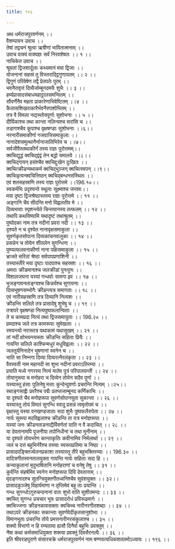 ```yaml
---
title: १९६

---
```

अथ धर्मराजपुरवर्णनम् ।।  
वैशम्पायन उवाच ।।  
तेषां तद्वचनं श्रुत्वा ऋषीणां भावितात्मनाम् ।।  
उवाच वाक्यं वाक्यज्ञः सर्वं निरवशेषतः ।। १ ।।  
नाचिकेत उवाच ।।  
श्रूयतां द्विजशार्दूलाः कथ्यमानं मया द्विजाः ।।  
योजनानां सहस्रं तु विस्तराद्द्विगुणायतम् ।। २ ।।  
द्विगुणं परिवेषेण तद्वै प्रेतपतेः पुरम् ।।  
भवनैरावृत्तं दिव्यैर्जाम्बूनदमयैः शुभैः ।। ३ ।।  
हर्म्यप्रासादसंबाधमहाट्टालसमन्वितम् ।।  
सौवर्णेनैव महता प्राकारेणाभिवेष्टितम् ।।४ ।।  
कैलासशिखराकारैर्भवनैरुपशोभितम् ।।  
तत्र वै विमला नद्यस्तोयपूर्णाः सुशोभनाः ।। ५ ।।  
दीर्घिकाश्च तथा कान्ता नलिन्यश्च सरांसि च ।।  
तडागाश्चैव कूपाश्च वृक्षषण्डाः सुशोभनाः ।।६।।  
नरनारीसमाकीर्णा गजवाजिसमाकुलाः ।।  
नानादेशसमुत्थानैर्नानाजातिभिरेव च ।।७।।  
सर्वजीवैस्तथाकीर्णं तस्य राज्ञः पुरोत्तमम्।।  
क्वचिद्युद्धं क्वचिद्द्वंद्वं तेन बद्धो यमालये ।।८।।  
क्वचिद्गायन् हसंश्चैव क्वचिद्दुःखेन दुःखितः ।।  
क्वचित्क्रीडन्यथाकर्म क्वचिद्भुञ्जन् क्वचित्स्वपन् ।।९।।  
क्वचिन्नृत्यन्क्वचित्तिष्ठन् क्वचिद्बन्धनसंस्थितः ।।  
एवं शतसहस्राणि तस्य राज्ञः पुरोत्तमे ।।196.१०।।  
स्वकर्मभिः प्रदृश्यन्ते स्थूलाः सूक्ष्माश्च जन्तवः।।  
मया दृष्टा द्विजश्रेष्ठास्तस्य राज्ञः पुरोत्तमे ।। ११ ।।  
अङ्गानि चैव सीदन्ति मनो विह्वलतीव मे ।।  
दिव्यभावाः स्पृशन्त्येते चिन्तयानस्य तत्फलम् ।। १२ ।।  
तथापि कथयिष्यामि यथादृष्टं तथाश्रुतम् ।।  
पुष्पोदका नाम तत्र नदीनां प्रवरा नदी ।। १३ ।।  
दृश्यते न च दृश्येत नानावृक्षसमाकुला ।।  
सुवर्णकृतसोपाना दिव्यकांचनवालुका ।। १४ ।।  
प्रसन्नेन च तोयेन शीतलेन सुगन्धिना ।।  
पुष्प्यत्फलवनाकीर्णा नाना पक्षिसमाकुला ।। १५ ।।  
भ्राजते सरितां श्रेष्ठा सर्वपापप्रणाशिनी ।।  
तस्यास्तीरे मया दृष्टाः पादपाश्च सहस्रशः ।। १६ ।।  
अमराः क्रीडमानाश्च जलक्रीडां पुनःपुनः ।।  
विशालजघना यस्यां गन्धर्वाः सामगा इव ।। १७ ।।  
भुजङ्गावनताङ्ग्यश्च किन्नर्यश्च सुगायनाः ।।  
दिव्यभूषणसम्भोगैः क्रीडन्त्यत्र समागताः ।। १८ ।।  
एवं नारीसहस्राणि तत्र दिव्यानि नित्यशः ।।  
क्रीडन्ति सलिले तत्र प्रासादेषु शुभेषु च ।। १९ ।।  
तत्रापरे वृक्षषण्डा नित्यपुष्पफलान्विताः ।।  
ते च कामप्रदा नित्यं तथा द्विजसमायुताः ।। 196.२० ।।  
प्रमदाश्च जले तत्र कामरूपाः सुमेखलाः ।।  
रमयन्त्यो नरास्तत्र यथाकामं यथासुखम् ।। २१ ।।  
तां नदीं क्षोभयन्त्यस्ताः क्रीडन्ति सहिताः प्रियैः ।।  
गायन्ति सलिले काश्चिन्मधुरं मधुविह्वलाः ।। २२ ।।  
जलतूर्यनिनादेन भूषणानां स्वनेन च ।।  
भाति सा निम्नगा दिव्या दिव्यरत्नैरलंकृता ।। २३ ।।  
वैवस्वती नाम महानदी सा शुभा नदीनां प्रवराऽतिरम्या ।।  
प्रयाति मध्ये नगरस्य नित्यं मातेव पुत्रं परिपालयन्ती ।। २४ ।।  
तोयानुरूपा च मनोहरा च दिव्येन तोयेन सदैव पूर्णा ।।  
यस्यास्तु हंसाः पुलिनेषु मत्ताः कुन्देन्दुवर्णाः प्रचरन्ति नित्यम् ।।२५।।  
रथाङ्गसाह्वैः प्रवरैश्च पद्मैः प्रतप्तजाम्बूनद कर्णिकाभिः ।।  
या दृश्यते चैव मनोज्ञरूपा सुवर्णसोपानयुता सुकान्ता ।। २६ ।।  
यस्यास्तु तोयं विमलं सुगन्धि स्वादु प्रसन्नं त्वमृतोपमं च ।।  
वृक्षास्तु यस्या वनखण्डजाताः सदा शुभैः पुष्पफलैरुपेता ।। २७ ।।  
नार्यः सुरूपा मदविह्वलाश्च क्रीडन्ति ता यत्र मनोज्ञरूपाः ।।  
यस्यां जनः क्रीडनताडनाद्यैर्विवर्णतां याति न वै कदाचित् ।। २८ ।।  
या देवतानामपि पूजनीया तपोनिधीनां च तथा मुनीनाम् ।।  
या दृश्यते तोयभरेण कान्ताकृतिः कवीनामिव निर्मलार्था ।। २९ ।।  
जलं च दत्तं बहुभिर्नरैश्च तस्याः स्वरूपप्रतिमा च निष्ठा ।।  
प्रासादपङ्क्तिर्ज्वलनप्रकाशा तस्यास्तु तीरे बहुभक्तिरम्याः ।। 196.३० ।।  
वादित्रगीतस्वनतालयुक्ता गायन्ति नार्यः सहिताः सदा हि ।।  
कन्याकुलानां मृदुभाषितानि मनोहराणां च वनेषु तेषु ।। ३१ ।।  
कुर्वन्ति संहर्षमिव स्वनेन मनोज्ञरूपा दिवि देवतानाम् ।।  
मृदङ्गनादश्च सुतन्त्रियुक्तगीतध्वनिश्चैव सुवंशयुक्तः ।। ३२।।  
प्रासादकुञ्जेषु विहार्यमाणा न तृप्तिमेवं बहु ताः प्रयान्ति ।।  
गन्धः सुगन्धोऽगुरुचन्दनानां वातः शुभो वाति सुशीतमन्दः ।। ३३ ।।  
क्वचित् सुगन्धः प्रचचार भूयः प्रासादरोधं प्रविरूढमार्गः ।।  
क्वचिज्जनाः क्रीडनकावसक्ताः क्वचिच्च नारीनरगीतशब्दाः ।। ३४ ।।  
तथाऽपरे क्रीडनकाः सकान्ताः सुवर्णवेदीकृतसानुशोभाः ।।  
विमानभूताः प्रचरन्ति तोये प्रमत्तनारीनरसंकुलाश्च ।। ३५ ।।  
शक्यो विभागो न हि रम्यताया ह्यसौ दिनैर्वा बहुभिः प्रवक्तुम् ।।  
नैषा कथा कर्मसमाधियुक्ता शक्त्या प्रवक्तुं दिवसैरनल्पैः ।। ३६ ।।  
इति श्रीवराहपुराणे संसारचक्रे धर्मराजपुरवर्णनं नाम षण्णवत्यधिकशततमोऽध्यायः ।। १९६ ।।